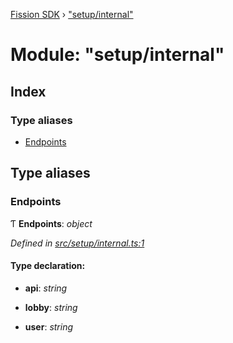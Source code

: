[Fission SDK](../README.md) › ["setup/internal"](_setup_internal_.md)

# Module: "setup/internal"

## Index

### Type aliases

* [Endpoints](_setup_internal_.md#endpoints)

## Type aliases

###  Endpoints

Ƭ **Endpoints**: *object*

*Defined in [src/setup/internal.ts:1](https://github.com/fission-suite/webnative/blob/693f51f/src/setup/internal.ts#L1)*

#### Type declaration:

* **api**: *string*

* **lobby**: *string*

* **user**: *string*
